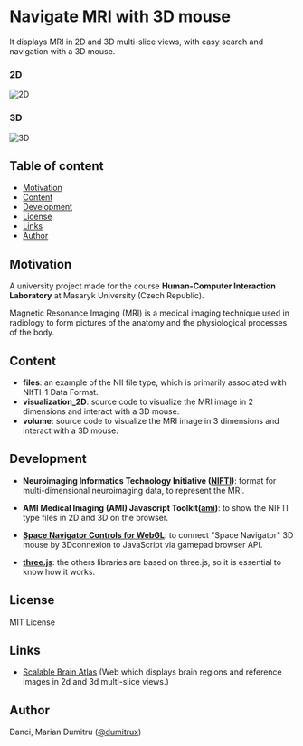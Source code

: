 # Navigate MRI with 3D mouse
It displays MRI in 2D and 3D multi-slice views, with easy search and navigation with a 3D mouse.

### 2D
![2D](./assets/2d.gif)

### 3D
![3D](./assets/3d.gif)


## Table of content
* [Motivation](#motivation)
* [Content](#content)
* [Development](#development)
* [License](#license)
* [Links](#links)
* [Author](#author)


## Motivation
A university project made for the course **Human-Computer Interaction Laboratory** at Masaryk University (Czech Republic).

Magnetic Resonance Imaging (MRI) is a medical imaging technique used in radiology to form pictures of the anatomy and the physiological processes of the body.


## Content
* **files**: an example of the NII file type, which is primarily associated with NIfTI-1 Data Format.
* **visualization_2D**: source code to visualize the MRI image in 2 dimensions and interact with a 3D mouse.
* **volume**: source code to visualize the MRI image in 3 dimensions and interact with a 3D mouse.


## Development
* **Neuroimaging Informatics Technology Initiative ([NIFTI](https://nifti.nimh.nih.gov/))**: format for multi-dimensional neuroimaging data, to represent the MRI.


* **AMI Medical Imaging (AMI) Javascript Toolkit([ami](https://github.com/FNNDSC/ami))**: to show the NIFTI type files in 2D and 3D on the browser.

* **[Space Navigator Controls for WebGL](https://github.com/archilogic-com/aframe-space-navigator-controls)**: to connect "Space Navigator" 3D mouse by 3Dconnexion to JavaScript via gamepad browser API.

* **[three.js](https://github.com/mrdoob/three.js/)**: the others libraries are based on three.js, so it is essential to know how it works.


## License
MIT License


## Links
* [Scalable Brain Atlas](https://scalablebrainatlas.incf.org/mouse/ABA12) (Web which displays brain regions and reference images in 2d and 3d multi-slice views.)


## Author
Danci, Marian Dumitru ([@dumitrux](https://github.com/dumitrux))